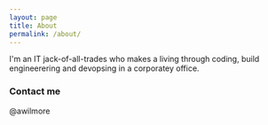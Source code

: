 ```yaml
---
layout: page
title: About
permalink: /about/
---
```


I'm an IT jack-of-all-trades who makes a living through coding, build engineerering and devopsing in a corporatey office.

### Contact me

@awilmore
